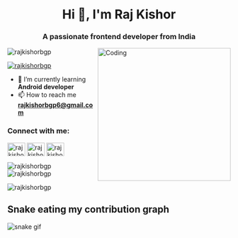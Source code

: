 
<h1 align="center">Hi 👋, I'm Raj Kishor</h1>
<h3 align="center">A passionate frontend developer from India</h3>

<img align="right" alt="Coding" width="300" src="https://cdn.dribbble.com/users/2344801/screenshots/4774578/alphatestersanimation2.gif">

<p align="left"> <img src="https://komarev.com/ghpvc/?username=rajkishorbgp&label=Profile%20views&color=0e75b6&style=flat" alt="rajkishorbgp" /> </p>

<p align="left"> <a href="https://twitter.com/rajkishorbgp" target="blank"><img src="https://img.shields.io/twitter/follow/rajkishorbgp?logo=twitter&style=for-the-badge" alt="rajkishorbgp" /></a> </p>

- 🌱 I’m currently learning **Android developer**
- 📫 How to reach me **rajkishorbgp6@gmail.com**

<h3 align="left">Connect with me:</h3>
<p align="left">
  
<a href="https://fb.com/rajkishorbgp" target="blank"><img align="center" src="https://raw.githubusercontent.com/rahuldkjain/github-profile-readme-generator/master/src/images/icons/Social/facebook.svg" alt="rajkishorbgp" height="30" width="40" /></a>
<a href="https://instagram.com/rajkishorbgp" target="blank"><img align="center" src="https://raw.githubusercontent.com/rahuldkjain/github-profile-readme-generator/master/src/images/icons/Social/instagram.svg" alt="rajkishorbgp" height="30" width="40" /></a>
<a href="https://www.youtube.com/@rajkishorbgp" target="blank"><img align="center" src="https://raw.githubusercontent.com/rahuldkjain/github-profile-readme-generator/master/src/images/icons/Social/youtube.svg" alt="rajkishorbgp" height="30" width="40" /></a>

  <p><img align="left" src="https://github-readme-stats.vercel.app/api/top-langs?username=rajkishorbgp&show_icons=true&locale=en&layout=compact" alt="rajkishorbgp" /></p>

<p>&nbsp;<img align="center" src="https://github-readme-stats.vercel.app/api?username=rajkishorbgp&show_icons=true&locale=en" alt="rajkishorbgp" /></p>

<p><img align="center" src="https://github-readme-streak-stats.herokuapp.com/?user=rajkishorbgp&" alt="rajkishorbgp" /></p>

## Snake eating my contribution graph
![snake gif](https://github.com/rajkishorbgp/rajkishorbgp/blob/output/github-contribution-grid-snake.gif)
